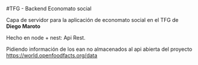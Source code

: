 #TFG - Backend Economato social

Capa de servidor para la aplicación de economato social en el TFG de **Diego Maroto**

Hecho en node + nest: Api Rest.

Pidiendo información de los ean no almacenados al api abierta del proyecto
https://world.openfoodfacts.org/data

